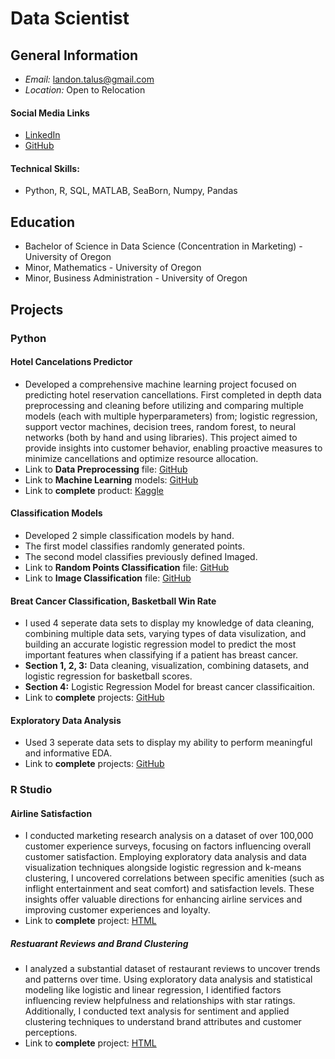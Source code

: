 # Data Scientist

## General Information
- *Email:* landon.talus@gmail.com 
- *Location:* Open to Relocation

#### Social Media Links
- [LinkedIn](https://www.linkedin.com/in/landon-james)
- [GitHub](https://github.com/LandonJames1)

#### Technical Skills:
* Python, R, SQL, MATLAB, SeaBorn, Numpy, Pandas

## Education
* Bachelor of Science in Data Science (Concentration in Marketing) - University of Oregon
* Minor, Mathematics - University of Oregon
* Minor, Business Administration - University of Oregon

## Projects

### Python

#### Hotel Cancelations Predictor
* Developed a comprehensive machine learning project focused on predicting hotel reservation cancellations. First completed in depth data preprocessing and cleaning before utilizing and comparing multiple models (each with multiple hyperparameters) from; logistic regression, support vector machines, decision trees, random forest, to neural networks (both by hand and using libraries). This project aimed to provide insights into customer behavior, enabling proactive measures to minimize cancellations and optimize resource allocation.
* Link to **Data Preprocessing** file: [GitHub](https://github.com/LandonJames1/Portfolio/blob/main/Hotels_PreProcess%20(Portfolio).ipynb)
* Link to **Machine Learning** models: [GitHub](https://github.com/LandonJames1/Portfolio/blob/main/Hotel_ML%20(Portfolio).ipynb)
* Link to **complete** product: [Kaggle](https://www.kaggle.com/code/landonjames/data-cleaning-and-machine-learning-models)

#### Classification Models
* Developed 2 simple classification models by hand.
* The first model classifies randomly generated points.
* The second model classifies previously defined Imaged.
* Link to **Random Points Classification** file: [GitHub](https://github.com/LandonJames1/Portfolio/blob/main/Simple_Classification%20(Portfolio).ipynb)
* Link to **Image Classification** file: [GitHub](https://github.com/LandonJames1/Portfolio/blob/main/Image_Classification%20(Portfolio).ipynb)

#### Breat Cancer Classification, Basketball Win Rate
* I used 4 seperate data sets to display my knowledge of data cleaning, combining multiple data sets, varying types of data visulization, and building an accurate logistic regression model to predict the most important features when classifying if a patient has breast cancer.
* **Section 1, 2, 3:** Data cleaning, visualization, combining datasets, and logistic regression for basketball scores.
* **Section 4:** Logistic Regression Model for breast cancer classificaition. 
* Link to **complete** projects: [GitHub](https://github.com/LandonJames1/Portfolio/blob/main/COVID_LifeExpectancy_Bball_Cancer%20(Portfolio).ipynb)

#### Exploratory Data Analysis
* Used 3 seperate data sets to display my ability to perform meaningful and informative EDA.
* Link to **complete** projects: [GitHub](https://github.com/LandonJames1/Portfolio/blob/main/Candy_Movie_Hauntings%20(Portfolio).ipynb)

### R Studio

#### Airline Satisfaction
* I conducted marketing research analysis on a dataset of over 100,000 customer experience surveys, focusing on factors influencing overall customer satisfaction. Employing exploratory data analysis and data visualization techniques alongside logistic regression and k-means clustering, I uncovered correlations between specific amenities (such as inflight entertainment and seat comfort) and satisfaction levels. These insights offer valuable directions for enhancing airline services and improving customer experiences and loyalty.
* Link to **complete** project: [HTML](https://landonjames1.github.io/Portfolio/Airline-Satisfaction--Portfolio-.html)

##### Restuarant Reviews and Brand Clustering
* I analyzed a substantial dataset of restaurant reviews to uncover trends and patterns over time. Using exploratory data analysis and statistical modeling like logistic and linear regression, I identified factors influencing review helpfulness and relationships with star ratings. Additionally, I conducted text analysis for sentiment and applied clustering techniques to understand brand attributes and customer perceptions.
* Link to **complete** project: [HTML](https://landonjames1.github.io/Portfolio/Restaurants_Brands--Portfolio-.html)
